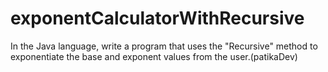 # exponentCalculatorWithRecursive
In the Java language, write a program that uses the "Recursive" method to exponentiate the base and exponent values from the user.(patikaDev)
